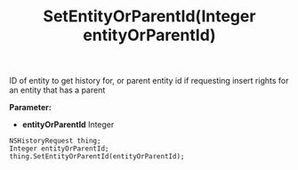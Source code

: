 ﻿---
uid: crmscript_ref_NSHistoryRequest_SetEntityOrParentId
title: SetEntityOrParentId(Integer entityOrParentId)
intellisense: NSHistoryRequest.SetEntityOrParentId
keywords: NSHistoryRequest, GetEntityOrParentId
so.topic: reference
---

ID of entity to get history for, or parent entity id if requesting insert rights for an entity that has a parent

**Parameter:** 
 - **entityOrParentId** Integer

```crmscript
NSHistoryRequest thing;
Integer entityOrParentId;
thing.SetEntityOrParentId(entityOrParentId);
```

